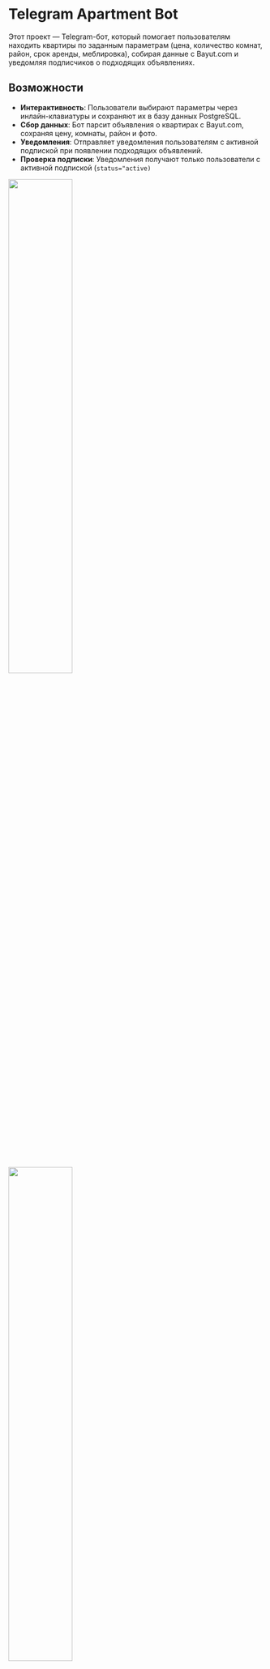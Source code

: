 # Telegram Apartment Bot

Этот проект — Telegram-бот, который помогает пользователям находить квартиры по заданным параметрам (цена, количество комнат, район, срок аренды, меблировка), собирая данные с Bayut.com и уведомляя подписчиков о подходящих объявлениях.

## Возможности
- **Интерактивность**: Пользователи выбирают параметры через инлайн-клавиатуры и сохраняют их в базу данных PostgreSQL.
- **Сбор данных**: Бот парсит объявления о квартирах с Bayut.com, сохраняя цену, комнаты, район и фото.
- **Уведомления**: Отправляет уведомления пользователям с активной подпиской при появлении подходящих объявлений.
- **Проверка подписки**: Уведомления получают только пользователи с активной подпиской (`status="active)`

<img src="https://github.com/user-attachments/assets/dc6a0563-2c6c-4ec9-a525-c75a0114dfe1" width="50%">
<img src="https://github.com/user-attachments/assets/78cccf20-021f-4011-a9ca-40041f5c9070" width="50%">


## Установка
1. **Зависимости**: Установите зависимости из `requirements.txt`:
   ```bash
   pip install -r requirements.txt
   ```
2. **База данных**: PostgreSQL с таблицами `apartments`, `clients` и `subscriptions`. Таблицы создаются самостоятельно с помощью create_table.py, если еще не созданы.
3. **Telegram-бот**: Создайте бота через BotFather, укажите токен в переменных окружения или конфиге.
4. **Запуск**: Запустите `main.py`:
   ```bash
   python main.py
   ```

## Использование
1. Запустите бота командой `/start`.
2. Выберите параметры (район, комнаты, диапазон цен и т.д.) через инлайн-клавиатуры.
3. Сохраните параметры кнопкой "Сохранить". Убедитесь, что подписка активна.
4. Получайте уведомления о подходящих квартирах при активной подписке.

